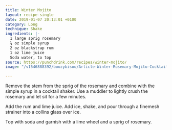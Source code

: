 ```yaml
---
title: Winter Mojito
layout: recipe-single
date: 2019-01-07 20:13:01 +0100
category: Long
technique: Shake
ingredients: |-
  1 large sprig rosemary
  ¾ oz simple syrup
  2 oz blackstrap rum
  1 oz lime juice
  Soda water, to top
source: https://punchdrink.com/recipes/winter-mojito/
image: "/v1546888392/boozybisou/Article-Winter-Rosemary-Mojito-Cocktail-Recipe.jpg"

---
```

Remove the stem from the sprig of the rosemary and combine with the simple syrup in a cocktail shaker. Use a muddler to lightly crush the rosemary and let sit for a few minutes.

Add the rum and lime juice. Add ice, shake, and pour through a finemesh strainer into a collins glass over ice.

Top with soda and garnish with a lime wheel and a sprig of rosemary.